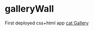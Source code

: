 # galleryWall
First deployed css+html app
[cat Gallery](https://maryampayenda.github.io/galleryWall/)
